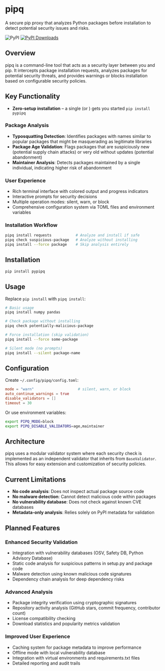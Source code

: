 # pipq

A secure pip proxy that analyzes Python packages before installation to detect potential security issues and risks.

![PyPI](https://img.shields.io/pypi/v/pypipq) [![PyPI Downloads](https://static.pepy.tech/badge/pypipq)](https://pepy.tech/projects/pypipq) 

## Overview

pipq is a command-line tool that acts as a security layer between you and pip. It intercepts package installation requests, analyzes packages for potential security threats, and provides warnings or blocks installation based on configurable security policies.

## Key Functionality

- **Zero‑setup installation** – a single (or ) gets you started `pip install pypipq`

### Package Analysis
- **Typosquatting Detection**: Identifies packages with names similar to popular packages that might be masquerading as legitimate libraries
- **Package Age Validation**: Flags packages that are suspiciously new (potential supply chain attacks) or very old without updates (potential abandonment)
- **Maintainer Analysis**: Detects packages maintained by a single individual, indicating higher risk of abandonment

### User Experience
- Rich terminal interface with colored output and progress indicators
- Interactive prompts for security decisions
- Multiple operation modes: silent, warn, or block
- Comprehensive configuration system via TOML files and environment variables

### Installation Workflow
```bash
pipq install requests           # Analyze and install if safe
pipq check suspicious-package   # Analyze without installing
pipq install --force package    # Skip analysis entirely
```

## Installation

```bash
pip install pypipq
```

## Usage

Replace `pip install` with `pipq install`:

```bash
# Basic usage
pipq install numpy pandas

# Check package without installing
pipq check potentially-malicious-package

# Force installation (skip validation)
pipq install --force some-package

# Silent mode (no prompts)
pipq install --silent package-name
```

## Configuration

Create `~/.config/pipq/config.toml`:

```toml
mode = "warn"                    # silent, warn, or block
auto_continue_warnings = true
disable_validators = []
timeout = 30
```

Or use environment variables:
```bash
export PIPQ_MODE=block
export PIPQ_DISABLE_VALIDATORS=age,maintainer
```

## Architecture

pipq uses a modular validator system where each security check is implemented as an independent validator that inherits from `BaseValidator`. This allows for easy extension and customization of security policies.

## Current Limitations

- **No code analysis**: Does not inspect actual package source code
- **No malware detection**: Cannot detect malicious code within packages  
- **No vulnerability database**: Does not check against known CVE databases
- **Metadata-only analysis**: Relies solely on PyPI metadata for validation

## Planned Features

### Enhanced Security Validation
- Integration with vulnerability databases (OSV, Safety DB, Python Advisory Database)
- Static code analysis for suspicious patterns in setup.py and package code
- Malware detection using known malicious code signatures
- Dependency chain analysis for deep dependency risks

### Advanced Analysis
- Package integrity verification using cryptographic signatures
- Repository activity analysis (GitHub stars, commit frequency, contributor count)
- License compatibility checking
- Download statistics and popularity metrics validation

### Improved User Experience
- Caching system for package metadata to improve performance
- Offline mode with local vulnerability database
- Integration with virtual environments and requirements.txt files
- Detailed reporting and audit trails
